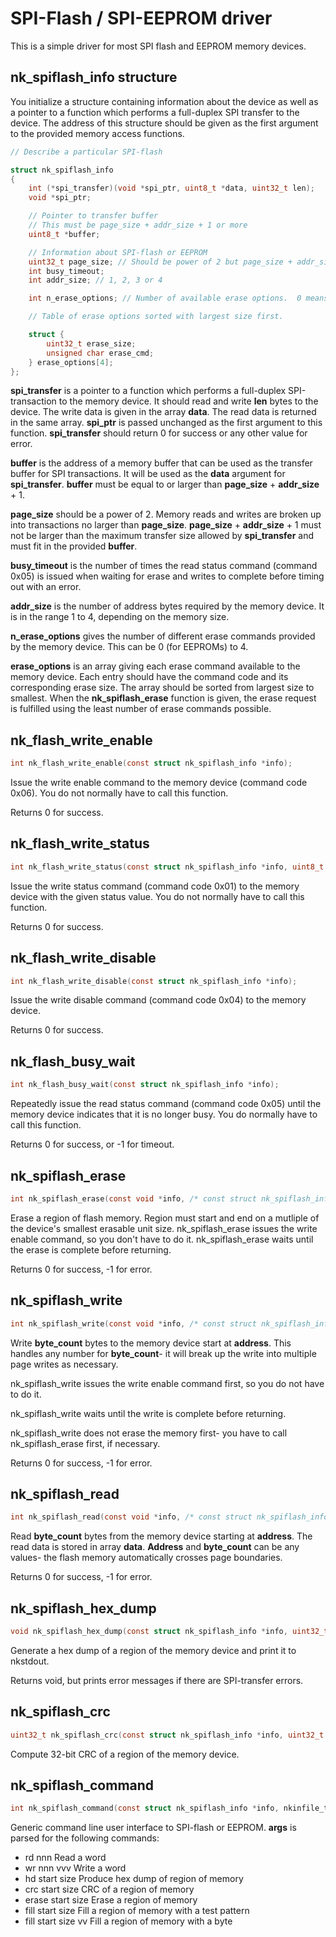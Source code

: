 # SPI-Flash / SPI-EEPROM driver

This is a simple driver for most SPI flash and EEPROM memory devices.

## nk_spiflash_info structure

You initialize a structure containing information about the device as well
as a pointer to a function which performs a full-duplex SPI transfer to the
device.  The address of this structure should be given as the first argument
to the provided memory access functions.

~~~c
// Describe a particular SPI-flash

struct nk_spiflash_info
{
	int (*spi_transfer)(void *spi_ptr, uint8_t *data, uint32_t len);
	void *spi_ptr;

	// Pointer to transfer buffer
	// This must be page_size + addr_size + 1 or more
	uint8_t *buffer;

	// Information about SPI-flash or EEPROM
	uint32_t page_size; // Should be power of 2 but page_size + addr_size + 1 must not be larger than maximum spi_transfer size
	int busy_timeout;
	int addr_size; // 1, 2, 3 or 4

	int n_erase_options; // Number of available erase options.  0 means erase not required (EEPROM).

	// Table of erase options sorted with largest size first.

	struct {
		uint32_t erase_size;
		unsigned char erase_cmd;
	} erase_options[4];
};
~~~

__spi_transfer__ is a pointer to a function which performs a full-duplex
SPI-transaction to the memory device.  It should read and write __len__ bytes
to the device.  The write data is given in the array __data__.  The read data
is returned in the same array.  __spi_ptr__ is passed unchanged as the first
argument to this function.  __spi_transfer__ should return 0 for success or
any other value for error.
 
__buffer__ is the address of a memory buffer that can be used as the transfer
buffer for SPI transactions.  It will be used as the __data__ argument for
__spi_transfer__.  __buffer__ must be equal to or larger than __page_size__ + __addr_size__ + 1.

__page_size__ should be a power of 2.  Memory reads and writes are broken up
into transactions no larger than __page_size__.  __page_size__ +
__addr_size__ + 1 must not be larger than the maximum transfer size allowed
by __spi_transfer__ and must fit in the provided __buffer__.

__busy_timeout__ is the number of times the read status command (command
0x05) is issued when waiting for erase and writes to complete before timing
out with an error.

__addr_size__ is the number of address bytes required by the memory device. 
It is in the range 1 to 4, depending on the memory size.

__n_erase_options__ gives the number of different erase commands provided by
the memory device.  This can be 0 (for EEPROMs) to 4.

__erase_options__ is an array giving each erase command available to the
memory device.  Each entry should have the command code and its
corresponding erase size.  The array should be sorted from largest size to
smallest.  When the __nk_spiflash_erase__ function is given, the erase
request is fulfilled using the least number of erase commands possible.


## nk_flash_write_enable

~~~c
int nk_flash_write_enable(const struct nk_spiflash_info *info);
~~~

Issue the write enable command to the memory device (command code 0x06). 
You do not normally have to call this function.

Returns 0 for success.

## nk_flash_write_status

~~~c
int nk_flash_write_status(const struct nk_spiflash_info *info, uint8_t val);
~~~

Issue the write status command (command code 0x01) to the memory device with
the given status value.  You do not normally have to call this function.

Returns 0 for success.

## nk_flash_write_disable

~~~c
int nk_flash_write_disable(const struct nk_spiflash_info *info);
~~~

Issue the write disable command (command code 0x04) to the memory device.

Returns 0 for success.

## nk_flash_busy_wait

~~~c
int nk_flash_busy_wait(const struct nk_spiflash_info *info);
~~~

Repeatedly issue the read status command (command code 0x05) until the
memory device indicates that it is no longer busy.  You do normally have to
call this function.

Returns 0 for success, or -1 for timeout.

## nk_spiflash_erase

~~~c
int nk_spiflash_erase(const void *info, /* const struct nk_spiflash_info *info, */ uint32_t address, uint32_t byte_count);
~~~

Erase a region of flash memory.  Region must start and end on a mutliple of the device's smallest erasable unit
size.  nk_spiflash_erase issues the write enable command, so you don't have
to do it.  nk_spiflash_erase waits until the erase is complete before
returning.

Returns 0 for success, -1 for error.

## nk_spiflash_write

~~~c
int nk_spiflash_write(const void *info, /* const struct nk_spiflash_info *info, */ uint32_t address, uint8_t *data, uint32_t byte_count);
~~~

Write __byte_count__ bytes to the memory device start at __address__.  This
handles any number for __byte_count__- it will break up the write into
multiple page writes as necessary.

nk_spiflash_write issues the write enable command first, so you do not have
to do it.

nk_spiflash_write waits until the write is complete before returning.

nk_spiflash_write does not erase the memory first- you have to call
nk_spiflash_erase first, if necessary.

Returns 0 for success, -1 for error.

## nk_spiflash_read

~~~c
int nk_spiflash_read(const void *info, /* const struct nk_spiflash_info *info, */ uint32_t address, uint8_t *data, uint32_t byte_count);
~~~

Read __byte_count__ bytes from the memory device starting at __address__. 
The read data is stored in array __data__.  __Address__ and __byte_count__
can be any values- the flash memory automatically crosses page boundaries.

Returns 0 for success, -1 for error.

## nk_spiflash_hex_dump

~~~c
void nk_spiflash_hex_dump(const struct nk_spiflash_info *info, uint32_t addr, uint32_t len);
~~~

Generate a hex dump of a region of the memory device and print it to
nkstdout.

Returns void, but prints error messages if there are SPI-transfer errors.

## nk_spiflash_crc

~~~c
uint32_t nk_spiflash_crc(const struct nk_spiflash_info *info, uint32_t addr, uint32_t len);
~~~

Compute 32-bit CRC of a region of the memory device.

## nk_spiflash_command

~~~c
int nk_spiflash_command(const struct nk_spiflash_info *info, nkinfile_t *args, uint32_t *old_addr);
~~~

Generic command line user interface to SPI-flash or EEPROM.  __args__ is
parsed for the following commands:

* rd nnn             Read a word
* wr nnn vvv         Write a word
* hd start size      Produce hex dump of region of memory
* crc start size     CRC of a region of memory
* erase start size   Erase a region of memory
* fill start size    Fill a region of memory with a test pattern
* fill start size vv Fill a region of memory with a byte
